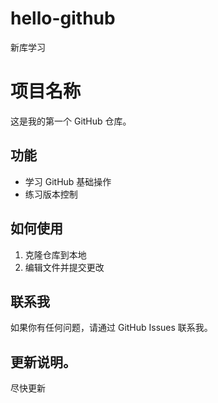 # hello-github
新库学习
# 项目名称

这是我的第一个 GitHub 仓库。

## 功能
- 学习 GitHub 基础操作
- 练习版本控制

## 如何使用
1. 克隆仓库到本地
2. 编辑文件并提交更改

## 联系我
如果你有任何问题，请通过 GitHub Issues 联系我。
## 更新说明。
尽快更新
